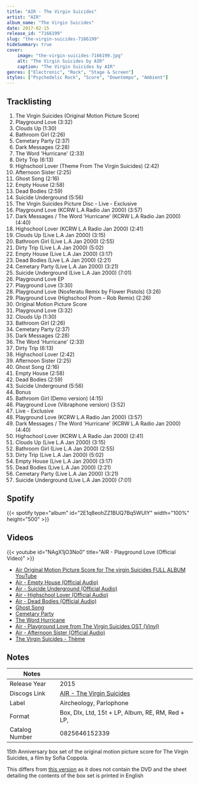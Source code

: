 ```yaml
---
title: "AIR - The Virgin Suicides"
artist: "AIR"
album_name: "The Virgin Suicides"
date: 2017-02-15
release_id: "7166199"
slug: "the-virgin-suicides-7166199"
hideSummary: true
cover:
    image: "the-virgin-suicides-7166199.jpg"
    alt: "The Virgin Suicides by AIR"
    caption: "The Virgin Suicides by AIR"
genres: ["Electronic", "Rock", "Stage & Screen"]
styles: ["Psychedelic Rock", "Score", "Downtempo", "Ambient"]
---
```

## Tracklisting
1. The Virgin Suicides (Original Motion Picture Score)
2. Playground Love (3:32)
3. Clouds Up (1:30)
4. Bathroom Girl (2:26)
5. Cemetary Party (2:37)
6. Dark Messages (2:28)
7. The Word 'Hurricane' (2:33)
8. Dirty Trip (6:13)
9. Highschool Lover (Theme From The Virgin Suicides) (2:42)
10. Afternoon Sister (2:25)
11. Ghost Song (2:16)
12. Empty House (2:58)
13. Dead Bodies (2:59)
14. Suicide Underground (5:56)
15. The Virgin Suicides Picture Disc - Live - Exclusive
16. Playground Love (KCRW L.A Radio Jan 2000) (3:57)
17. Dark Messages / The Word 'Hurricane' (KCRW L.A Radio Jan 2000) (4:40)
18. Highschool Lover (KCRW L.A Radio Jan 2000) (2:41)
19. Clouds Up (Live L.A Jan 2000) (3:15)
20. Bathroom Girl (Live L.A Jan 2000) (2:55)
21. Dirty Trip (Live L.A Jan 2000) (5:02)
22. Empty House (Live L.A Jan 2000) (3:17)
23. Dead Bodies (Live L.A Jan 2000) (2:21)
24. Cemetary Party (Live L.A Jan 2000) (3:21)
25. Suicide Underground (Live L.A Jan 2000) (7:01)
26. Playground Love EP
27. Playground Love (3:30)
28. Playground Love (Nosferatu Remix by Flower Pistols) (3:26)
29. Playground Love (Highschool Prom – Rob Remix) (2:26)
30. Original Motion Picture Score
31. Playground Love (3:32)
32. Clouds Up (1:30)
33. Bathroom Girl (2:26)
34. Cemetary Party (2:37)
35. Dark Messages (2:28)
36. The Word 'Hurricane' (2:33)
37. Dirty Trip (6:13)
38. Highschool Lover (2:42)
39. Afternoon Sister (2:25)
40. Ghost Song (2:16)
41. Empty House (2:58)
42. Dead Bodies (2:59)
43. Suicide Underground (5:56)
44. Bonus
45. Bathroom Girl (Demo version) (4:15)
46. Playground Love (Vibraphone version) (3:52)
47. Live - Exclusive
48. Playground Love (KCRW L.A Radio Jan 2000) (3:57)
49. Dark Messages / The Word 'Hurricane' (KCRW L.A Radio Jan 2000) (4:40)
50. Highschool Lover (KCRW L.A Radio Jan 2000) (2:41)
51. Clouds Up (Live L.A Jan 2000) (3:15)
52. Bathroom Girl (Live L.A Jan 2000) (2:55)
53. Dirty Trip (Live L.A Jan 2000) (5:02)
54. Empty House (Live L.A Jan 2000) (3:17)
55. Dead Bodies (Live L.A Jan 2000)	 (2:21)
56. Cemetary Party (Live L.A Jan 2000) (3:21)
57. Suicide Underground (Live L.A Jan 2000) (7:01)
## Spotify
{{< spotify type="album" id="2E1q8eohZZ1BUQ7Bq5WUIY" width="100%" height="500" >}}

## Videos
{{< youtube id="NAgX1jO3No0" title="AIR - Playground Love (Official Video)" >}}
- [Air Original Motion Picture Score for The virgin Suicides  FULL ALBUM    YouTube](https://www.youtube.com/watch?v=Q3c2hG59q3o)
- [Air - Empty House (Official Audio)](https://www.youtube.com/watch?v=lCRo8RLZ8dA)
- [Air - Suicide Underground (Official Audio)](https://www.youtube.com/watch?v=qquFdHCxArA)
- [Air - Highschool Lover (Official Audio)](https://www.youtube.com/watch?v=lXFEVqi4iPE)
- [Air - Dead Bodies (Official Audio)](https://www.youtube.com/watch?v=Ivkwud7MrX0)
- [Ghost Song](https://www.youtube.com/watch?v=4_nVb9kYlBU)
- [Cemetary Party](https://www.youtube.com/watch?v=U5kwoGYZjDo)
- [The Word Hurricane](https://www.youtube.com/watch?v=ocTDASQ8sfA)
- [Air - Playground Love from The Virgin Suicides OST (Vinyl)](https://www.youtube.com/watch?v=8WglwMp20Mg)
- [Air - Afternoon Sister (Official Audio)](https://www.youtube.com/watch?v=fMz77CUQKPw)
- [The Virgin Suicides - Thème](https://www.youtube.com/watch?v=8-elWUT2Avg)

## Notes
| Notes          |             |
| ---------------| ----------- |
| Release Year   | 2015 |
| Discogs Link   | [AIR - The Virgin Suicides](https://www.discogs.com/release/7166199-AIR-The-Virgin-Suicides) |
| Label          | Aircheology, Parlophone |
| Format         | Box, Dlx, Ltd, 15t + LP, Album, RE, RM, Red + LP,  |
| Catalog Number | 0825646152339 |

15th Anniversary box set of the original motion picture score for The Virgin Suicides, a film by Sofia Coppola.  This differs from [this version](http://www.discogs.com/AIR-The-Virgin-Suicides/release/7129513) as it does not contain the DVD and the sheet detailing the contents of the box set is printed in English
